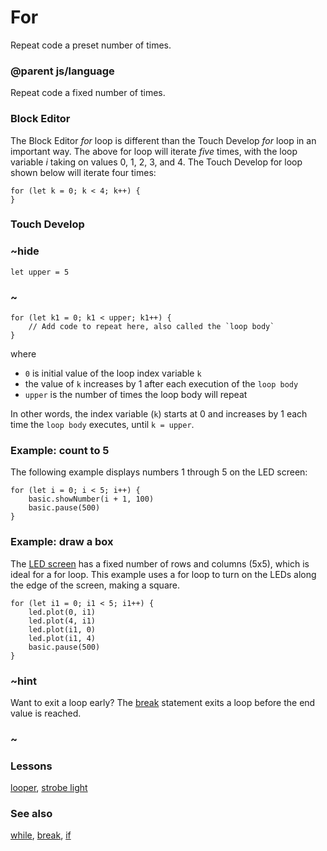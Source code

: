 # For

Repeat code a preset number of times.

### @parent js/language
 

Repeat code a fixed number of times.

### Block Editor

The Block Editor *for* loop is different than the Touch Develop *for* loop in an important way. The above for loop will iterate *five* times, with the loop variable *i* taking on values 0, 1, 2, 3, and 4. The Touch Develop for loop shown below will iterate four times:

```
for (let k = 0; k < 4; k++) {
}
```

### Touch Develop

### ~hide

```
let upper = 5
```

### ~

```
for (let k1 = 0; k1 < upper; k1++) {
    // Add code to repeat here, also called the `loop body`
}
```

where

* `0` is initial value of the loop index variable `k`
* the value of `k` increases by 1 after each execution of the `loop body`
* `upper` is the number of times the loop body will repeat

In other words, the index variable (`k`) starts at 0 and increases by 1 each time the `loop body` executes, until `k = upper`.

### Example: count to 5

The following example displays numbers 1 through 5 on the LED screen:

```
for (let i = 0; i < 5; i++) {
    basic.showNumber(i + 1, 100)
    basic.pause(500)
}
```

### Example: draw a box

The [LED screen](/device/screen) has a fixed number of rows and columns (5x5), which is ideal for a for loop. This example uses a for loop to turn on the LEDs along the edge of the screen, making a square.

```
for (let i1 = 0; i1 < 5; i1++) {
    led.plot(0, i1)
    led.plot(4, i1)
    led.plot(i1, 0)
    led.plot(i1, 4)
    basic.pause(500)
}
```

### ~hint 

Want to exit a loop early? The [break](/js/break) statement exits a loop before the end value is reached.

### ~

### Lessons

[looper](/lessons/looper), [strobe light](/lessons/strobe-light)

### See also

[while](/js/while), [break](/js/break), [if](/reference/logic/if)

